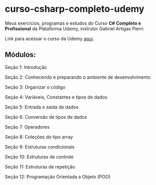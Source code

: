 # curso-csharp-completo-udemy
Meus exercícios, programas e estudos do Curso **C# Completo e Profissional** da Plataforma Udemy, instrutor Gabriel Artigas Pierri.

Link para acessar o curso da Udemy [aqui](https://www.udemy.com/course/csharp-completo-e-profissional/).

<h2>Módulos:</h2>

Seção 1: Introdução  

Seção 2: Conhecendo e preparando o ambiente de desenvolvimento  

Seção 3: Organizar o código  

Seção 4: Variáveis, Constantes e tipos de dados  

Seção 5: Entrada e saída de dados  

Seção 6: Conversão de tipos de dados  

Seção 7: Operadores  

Seção 8: Coleções do tipo array  

Seção 9: Estruturas condicionais  

Seção 10: Estruturas de controle

Seção 11: Estruturas de repetição

Seção 12: Programação Orientada a Objeto (POO)
